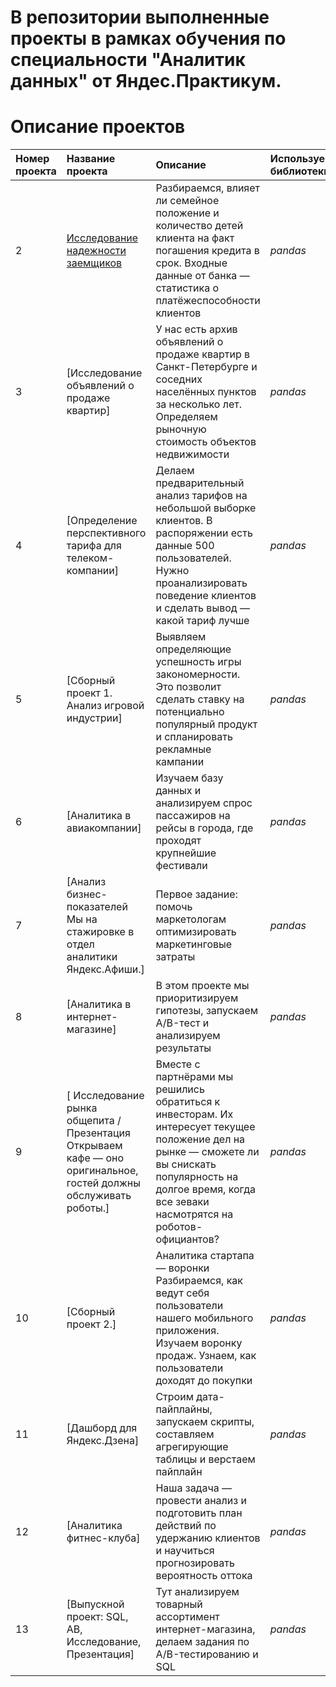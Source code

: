 # В репозитории выполненные проекты в рамках обучения по специальности  "Аналитик данных" от Яндес.Практикум.

# Описание проектов

| Номер проекта | Название проекта | Описание | Используемые библиотеки | 
| :----------------------| :---------------------- | :---------------------- | :---------------------- |
| 2 | [Исследование надежности заемщиков](credit_scoring) | Разбираемся, влияет ли семейное положение и количество детей клиента на факт погашения кредита в срок. Входные данные от банка — статистика о платёжеспособности клиентов | *pandas* |
| 3 | [Исследование объявлений о продаже квартир] |	У нас есть архив объявлений о продаже квартир в Санкт-Петербурге и соседних населённых пунктов за несколько лет. Определяем рыночную стоимость объектов недвижимости | *pandas* |
| 4 | [Определение перспективного тарифа для телеком-компании] |	Делаем предварительный анализ тарифов на небольшой выборке клиентов. В распоряжении есть данные 500 пользователей. Нужно проанализировать поведение клиентов и сделать вывод — какой тариф лучше | *pandas* |
| 5 | [Сборный проект 1. Анализ игровой индустрии] |	Выявляем определяющие успешность игры закономерности. Это позволит сделать ставку на потенциально популярный продукт и спланировать рекламные кампании | *pandas* |
| 6 | [Аналитика в авиакомпании] |	Изучаем базу данных и анализируем спрос пассажиров на рейсы в города, где проходят крупнейшие фестивали | *pandas* |
| 7 | [Анализ бизнес-показателей	Мы на стажировке в отдел аналитики Яндекс.Афиши.] | Первое задание: помочь маркетологам оптимизировать маркетинговые затраты | *pandas* |
| 8 | [Аналитика в интернет-магазине] |	В этом проекте мы приоритизируем гипотезы, запускаем A/B-тест и анализируем результаты | *pandas* |
| 9 | [	Исследование рынка общепита / Презентация	Открываем кафе — оно оригинальное, гостей должны обслуживать роботы.] | Вместе с партнёрами мы решились обратиться к инвесторам. Их интересует текущее положение дел на рынке — сможете ли вы снискать популярность на долгое время, когда все зеваки насмотрятся на роботов-официантов? | *pandas* |
| 10 | [Сборный проект 2.] | Аналитика стартапа — воронки	Разбираемся, как ведут себя пользователи нашего мобильного приложения. Изучаем воронку продаж. Узнаем, как пользователи доходят до покупки | *pandas* |
| 11| [Дашборд для Яндекс.Дзена] |	Строим дата-пайплайны, запускаем скрипты, составляем агрегирующие таблицы и верстаем пайплайн | *pandas* |
| 12 | [Аналитика фитнес-клуба] |	Наша задача — провести анализ и подготовить план действий по удержанию клиентов и научиться прогнозировать вероятность оттока | *pandas* |
| 13 | [Выпускной проект: SQL, AB, Исследование, Презентация] |	Тут анализируем товарный ассортимент интернет-магазина, делаем задания по A/B-тестированию и SQL | *pandas* |
